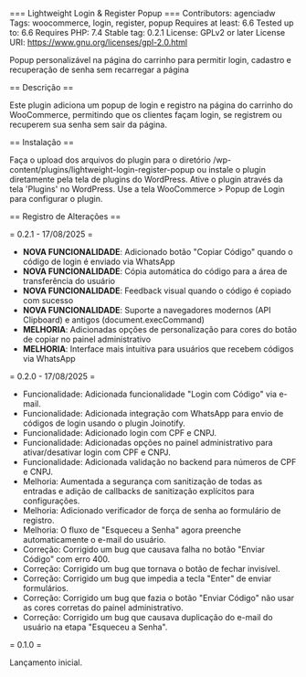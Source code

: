 === Lightweight Login & Register Popup ===
Contributors: agenciadw
Tags: woocommerce, login, register, popup
Requires at least: 6.6
Tested up to: 6.6
Requires PHP: 7.4
Stable tag: 0.2.1
License: GPLv2 or later
License URI: https://www.gnu.org/licenses/gpl-2.0.html

Popup personalizável na página do carrinho para permitir login, cadastro e recuperação de senha sem recarregar a página

== Descrição ==

Este plugin adiciona um popup de login e registro na página do carrinho do WooCommerce, permitindo que os clientes façam login, se registrem ou recuperem sua senha sem sair da página.

== Instalação ==

Faça o upload dos arquivos do plugin para o diretório /wp-content/plugins/lightweight-login-register-popup ou instale o plugin diretamente pela tela de plugins do WordPress.
Ative o plugin através da tela 'Plugins' no WordPress.
Use a tela WooCommerce > Popup de Login para configurar o plugin.

== Registro de Alterações ==

= 0.2.1 - 17/08/2025 =

- **NOVA FUNCIONALIDADE**: Adicionado botão "Copiar Código" quando o código de login é enviado via WhatsApp
- **NOVA FUNCIONALIDADE**: Cópia automática do código para a área de transferência do usuário
- **NOVA FUNCIONALIDADE**: Feedback visual quando o código é copiado com sucesso
- **NOVA FUNCIONALIDADE**: Suporte a navegadores modernos (API Clipboard) e antigos (document.execCommand)
- **MELHORIA**: Adicionadas opções de personalização para cores do botão de copiar no painel administrativo
- **MELHORIA**: Interface mais intuitiva para usuários que recebem códigos via WhatsApp

= 0.2.0 - 17/08/2025 =

- Funcionalidade: Adicionada funcionalidade "Login com Código" via e-mail.
- Funcionalidade: Adicionada integração com WhatsApp para envio de códigos de login usando o plugin Joinotify.
- Funcionalidade: Adicionado login com CPF e CNPJ.
- Funcionalidade: Adicionadas opções no painel administrativo para ativar/desativar login com CPF e CNPJ.
- Funcionalidade: Adicionada validação no backend para números de CPF e CNPJ.
- Melhoria: Aumentada a segurança com sanitização de todas as entradas e adição de callbacks de sanitização explícitos para configurações.
- Melhoria: Adicionado verificador de força de senha ao formulário de registro.
- Melhoria: O fluxo de "Esqueceu a Senha" agora preenche automaticamente o e-mail do usuário.
- Correção: Corrigido um bug que causava falha no botão "Enviar Código" com erro 400.
- Correção: Corrigido um bug que tornava o botão de fechar invisível.
- Correção: Corrigido um bug que impedia a tecla "Enter" de enviar formulários.
- Correção: Corrigido um bug que fazia o botão "Enviar Código" não usar as cores corretas do painel administrativo.
- Correção: Corrigido um bug que causava duplicação do e-mail do usuário na etapa "Esqueceu a Senha".

= 0.1.0 =

Lançamento inicial.
